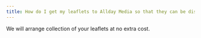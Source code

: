 ```yaml
---
title: How do I get my leaflets to Allday Media so that they can be distributed?
---
```

We will arrange collection of your leaflets at no extra cost.